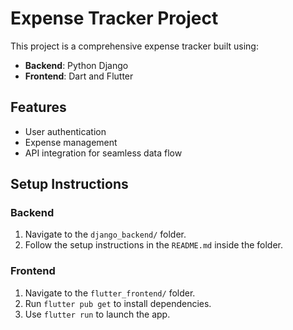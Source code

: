 # Expense Tracker Project

This project is a comprehensive expense tracker built using:
- **Backend**: Python Django
- **Frontend**: Dart and Flutter

## Features
- User authentication
- Expense management
- API integration for seamless data flow

## Setup Instructions
### Backend
1. Navigate to the `django_backend/` folder.
2. Follow the setup instructions in the `README.md` inside the folder.

### Frontend
1. Navigate to the `flutter_frontend/` folder.
2. Run `flutter pub get` to install dependencies.
3. Use `flutter run` to launch the app.
